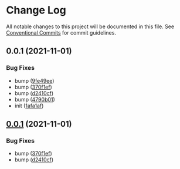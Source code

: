 # Change Log

All notable changes to this project will be documented in this file.
See [Conventional Commits](https://conventionalcommits.org) for commit guidelines.

## 0.0.1 (2021-11-01)


### Bug Fixes

* bump ([9fe49ee](https://github.com/corlogix/express-packages/commit/9fe49ee0cfd5606c9fa4361e513fc2e84f03e85c))
* bump ([370f1ef](https://github.com/corlogix/express-packages/commit/370f1ef4b5dec5782e54f630faef0d1f2ead2410))
* bump ([d2410cf](https://github.com/corlogix/express-packages/commit/d2410cf73317a2acd45a832695cb4cf910ad08bd))
* bump ([4790b01](https://github.com/corlogix/express-packages/commit/4790b016f28dcdce7c82a25e3352ecb1e19630be))
* init ([1afa1af](https://github.com/corlogix/express-packages/commit/1afa1af29f2efff80560b12bad3554218a02cd39))





## [0.0.1](https://github.com/corlogix/express-packages/compare/expressboot@0.0.1...expressboot@0.0.1) (2021-11-01)


### Bug Fixes

* bump ([370f1ef](https://github.com/corlogix/express-packages/commit/370f1ef4b5dec5782e54f630faef0d1f2ead2410))
* bump ([d2410cf](https://github.com/corlogix/express-packages/commit/d2410cf73317a2acd45a832695cb4cf910ad08bd))
